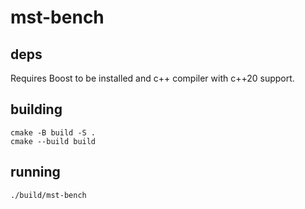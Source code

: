 # mst-bench
## deps
Requires Boost to be installed and c++ compiler with c++20 support.
## building 
```
cmake -B build -S .
cmake --build build
```

## running 
```
./build/mst-bench
```

